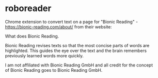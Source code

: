 # roboreader
Chrome extension to convert text on a page for "Bionic Reading" - https://bionic-reading.com/about/ from their website:

What does Bionic Reading.

Bionic Reading revises texts so that the most concise parts of words are highlighted. This guides the eye over the text and the brain remembers previously learned words more quickly.

I am not affiliated with Bionic Reading GmbH and all credit for the concept of Bionic Reading goes to Bionic Reading GmbH.
